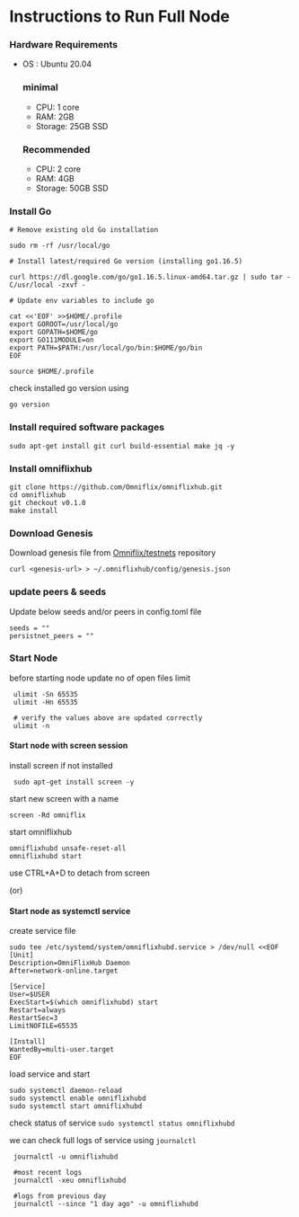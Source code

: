 # Instructions to Run Full Node

 
### Hardware Requirements

- OS : Ubuntu 20.04
  ### minimal
  
  - CPU: 1 core
  - RAM: 2GB
  - Storage: 25GB SSD
  ### Recommended
  - CPU: 2 core
  - RAM: 4GB
  - Storage: 50GB SSD

### Install Go
```
# Remove existing old Go installation

sudo rm -rf /usr/local/go

# Install latest/required Go version (installing go1.16.5)

curl https://dl.google.com/go/go1.16.5.linux-amd64.tar.gz | sudo tar -C/usr/local -zxvf -

# Update env variables to include go

cat <<'EOF' >>$HOME/.profile
export GOROOT=/usr/local/go
export GOPATH=$HOME/go
export GO111MODULE=on
export PATH=$PATH:/usr/local/go/bin:$HOME/go/bin
EOF

source $HOME/.profile
```
check installed go version using
```
go version
```
### Install required software packages
```
sudo apt-get install git curl build-essential make jq -y
```

### Install omniflixhub
```
git clone https://github.com/Omniflix/omniflixhub.git
cd omniflixhub
git checkout v0.1.0
make install
```
### Download Genesis 
Download genesis file from [Omniflix/testnets](https://github.com/Omniflix/testnets) repository

```
curl <genesis-url> > ~/.omniflixhub/config/genesis.json
```

### update peers & seeds
Update below seeds and/or peers in config.toml file
```
seeds = ""
persistnet_peers = ""
```


### Start Node
  before starting node update no of open files limit
  ```
   ulimit -Sn 65535
   ulimit -Hn 65535

   # verify the values above are updated correctly
   ulimit -n
  ```
  
  #### Start node with screen session
  install screen if not installed
   ```
    sudo apt-get install screen -y
   ```
  start new screen with a name
   ```
   screen -Rd omniflix
   ```
   start omniflixhub
   ```
   omniflixhubd unsafe-reset-all 
   omniflixhubd start 
   ```
   use CTRL+A+D to detach from screen
   
   (or)
   
 #### Start node as systemctl service
 
 create service file
```
sudo tee /etc/systemd/system/omniflixhubd.service > /dev/null <<EOF  
[Unit]
Description=OmniFlixHub Daemon
After=network-online.target

[Service]
User=$USER
ExecStart=$(which omniflixhubd) start
Restart=always
RestartSec=3
LimitNOFILE=65535

[Install]
WantedBy=multi-user.target
EOF
```
load service and start
```
sudo systemctl daemon-reload
sudo systemctl enable omniflixhubd
sudo systemctl start omniflixhubd
```

check status of service
`sudo systemctl status omniflixhubd`
 
 
 we can check full logs of service using `journalctl`
 ```
  journalctl -u omniflixhubd 
  
  #most recent logs
  journalctl -xeu omniflixhubd
  
  #logs from previous day
  journalctl --since "1 day ago" -u omniflixhubd 
